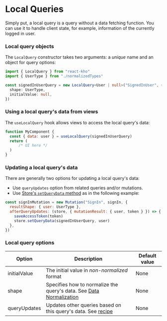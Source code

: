 # Local Queries

Simply put, a local query is a query without a data fetching function. You can use it to handle client state, for example, information of the currently logged in user.

### Local query objects

The `LocalQuery` constructor takes two arguments: a _unique_ name and an object for query options:

```typescript
import { LocalQuery } from "react-kho"
import { UserType } from "./normalizedTypes"

const signedInUserQuery = new LocalQuery<User | null>("SignedInUser", {
  shape: UserType,
  initialValue: null,
})
```

### Using a local query's data from views

The `useLocalQuery` hook allows views to access the local query's data:

```javascript
function MyComponent {
  const { data: user } = useLocalQuery(signedInUserQuery)
  return (
      /* UI here */
  )
}
```

### Updating a local query's data

There are generally two options for updating a local query's data:

- Use `queryUpdates` option from related queries and/or mutations.
- Use [Store's `setQueryData` method](StoreAPI.md#setquerydata) as in the following example:

```javascript
const signInMutation = new Mutation("SignIn", signIn, {
  resultShape: { user: UserType },
  afterQueryUpdates: (store, { mutationResult: { user, token } }) => {
    saveAccessToken(token)
    store.setQueryData(signedInUserQuery, user)
  },
})
```

### Local query options

| Option       | Description                                                                                                             | Default value |
| ------------ | ----------------------------------------------------------------------------------------------------------------------- | ------------- |
| initialValue | The initial value in _non-normalized_ format                                                                            | None          |
| shape        | Specifies how to normalize the query's data. See [Data Normalization](DataNormalization.md)                             | None          |
| queryUpdates | Updates other queries based on this query's data. See [recipe](Recipes.md#update-other-queries-based-on-a-query-s-data) | None          |
